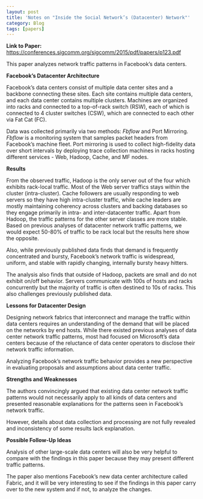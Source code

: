 ```yaml
---
layout: post
title: 'Notes on "Inside the Social Network’s (Datacenter) Network"'
category: Blog
tags: [papers]
---
```


**Link to Paper:** <https://conferences.sigcomm.org/sigcomm/2015/pdf/papers/p123.pdf>

This paper analyzes network traffic patterns in Facebook’s data centers. 

**Facebook’s Datacenter Architecture**

Facebook’s data centers consist of multiple data center sites and a backbone connecting these sites. Each site contains multiple data centers, and each data center contains multiple clusters. Machines are organized into racks and connected to a top-of-rack switch (RSW), each of which is connected to 4 cluster switches (CSW), which are connected to each other via Fat Cat (FC).

Data was collected primarily via two methods: *Fbflow* and Port Mirroring. *Fbflow* is a monitoring system that samples packet headers from Facebook’s machine fleet. Port mirroring is used to collect high-fidelity data over short intervals by deploying trace collection machines in racks hosting different services \- Web, Hadoop, Cache, and MF nodes.

**Results**

From the observed traffic, Hadoop is the only server out of the four which exhibits rack-local traffic. Most of the Web server traffics stays within the cluster (intra-cluster). Cache followers are usually responding to web servers so they have high intra-cluster traffic, while cache leaders are mostly maintaining coherency across clusters and backing databases so they engage primarily in intra- and inter-datacenter traffic. Apart from Hadoop, the traffic patterns for the other server classes are more stable. Based on previous analyses of datacenter network traffic patterns, we would expect 50-80% of traffic to be rack local but the results here show the opposite.

Also, while previously published data finds that demand is frequently concentrated and bursty, Facebook’s network traffic is widespread, uniform, and stable with rapidly changing, internally bursty heavy hitters.

The analysis also finds that outside of Hadoop, packets are small and do not exhibit on/off behavior. Servers communicate with 100s of hosts and racks concurrently but the majority of traffic is often destined to 10s of racks. This also challenges previously published data.

**Lessons for Datacenter Design**

Designing network fabrics that interconnect and manage the traffic within data centers requires an understanding of the demand that will be placed on the networks by end hosts. While there existed previous analyses of data center network traffic patterns, most had focused on Microsoft’s data centers because of the reluctance of data center operators to disclose their network traffic information.

Analyzing Facebook’s network traffic behavior provides a new perspective in evaluating proposals and assumptions about data center traffic.

**Strengths and Weaknesses**

The authors convincingly argued that existing data center network traffic patterns would not necessarily apply to all kinds of data centers and presented reasonable explanations for the patterns seen in Facebook’s network traffic.

However, details about data collection and processing are not fully revealed and inconsistency of some results lack explanation.

**Possible Follow-Up Ideas**

Analysis of other large-scale data centers will also be very helpful to compare with the findings in this paper because they may present different traffic patterns. 

The paper also mentions Facebook’s new data center architecture called Fabric, and it will be very interesting to see if the findings in this paper carry over to the new system and if not, to analyze the changes.
